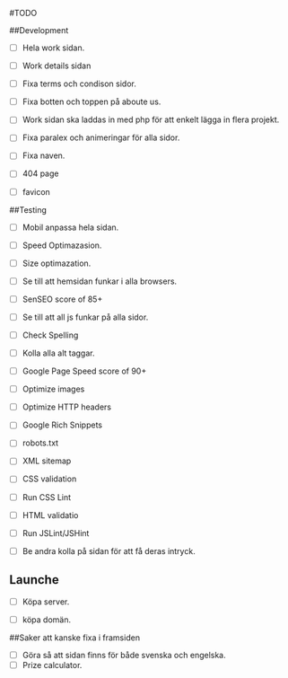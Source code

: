 #TODO 

##Development
-[ ] Hela work sidan.
-[ ] Work details sidan
-[ ] Fixa terms och condison sidor.
-[ ] Fixa botten och toppen på aboute us.
-[ ] Work sidan ska laddas in med php för att enkelt lägga in flera projekt.
-[ ] Fixa paralex och animeringar för alla sidor.
-[ ] Fixa naven.
-[ ] 404 page
-[ ] favicon


##Testing
-[ ] Mobil anpassa hela sidan.
-[ ] Speed Optimazasion.
-[ ] Size optimazation.
-[ ] Se till att hemsidan funkar i alla browsers.
-[ ] SenSEO score of 85+
-[ ] Se till att all js funkar på alla sidor.
-[ ] Check Spelling
-[ ] Kolla alla alt taggar.
-[ ] Google Page Speed score of 90+
-[ ] Optimize images
-[ ] Optimize HTTP headers
-[ ] Google Rich Snippets
-[ ] robots.txt 
-[ ] XML sitemap
-[ ] CSS validation
-[ ] Run CSS Lint
-[ ] HTML validatio
-[ ] Run JSLint/JSHint
-[ ] Be andra kolla på sidan för att få deras intryck.


## Launche
-[ ] Köpa server.
-[ ] köpa domän.


##Saker att kanske fixa i framsiden
-[ ] Göra så att sidan finns för både svenska och engelska.
-[ ] Prize calculator.
